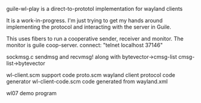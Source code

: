 guile-wl-play is a direct-to-prototol implementation for wayland clients

It is a work-in-progress.  I'm just trying to get my hands around
implementing the protocol and interacting with the server in Guile.

This uses fibers to run a cooperative sender, receiver and monitor.
The monitor is guile coop-server.  connect: "telnet localhost 37146"

sockmsg.c	sendmsg and recvmsg! along with
		bytevector->cmsg-list cmsg-list->bytevector

wl-client.scm	support code
proto.scm	wayland client protocol code generator
wl-client-code.scm  code generated from wayland.xml

wl07		demo program

